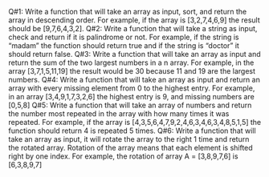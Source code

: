 Q#1: Write a function that will take an array as input, sort, and return the array in descending order. For example, if the array is [3,2,7,4,6,9] the result should be [9,7,6,4,3,2].
Q#2: Write a function that will take a string as input, check and return if it is palindrome or not. For example, if the string is “madam” the function should return true and if the string is “doctor” it should return false.
Q#3: Write a function that will take an array as input and return the sum of the two largest numbers in a n array. For example, in the array [3,7,1,5,11,19] the result would be 30 because 11 and 19 are the largest numbers.
Q#4: Write a function that will take an array as input and return an array with every missing element from 0 to the highest entry. For example, in an array [3,4,9,1,7,3,2,6] the highest entry is 9, and missing numbers are [0,5,8]
Q#5: Write a function that will take an array of numbers and return the number most repeated in the array with how many times it was repeated. For example, if the array is [4,3,5,6,4,7,9,2,4,6,3,4,6,3,4,8,5,1,5] the function should return 4 is repeated 5 times.
Q#6: Write a function that will take an array as input, it will rotate the array to the right 1 time and return the rotated array. Rotation of the array means that each element is shifted right by one index. For example, the rotation of array A = [3,8,9,7,6] is [6,3,8,9,7]